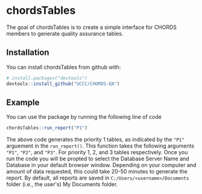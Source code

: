 # chordsTables

The goal of chordsTables is to create a simple interface for CHORDS members to 
generate quality assurance tables.

## Installation

You can install chordsTables from github with:


``` r
# install.packages("devtools")
devtools::install_github("UCCC/CHORDS-QA")
```

## Example

You can use the package by running the following line of code

``` r
chordsTables::run_report("P1")
```

The above code generates the priority 1 tables, as indicated by the `"P1"` 
arguement in the `run_report()`.  This function takes the following arguments `"P1"`,
`"P2"`, and `"P3"`. For priority 1, 2, and 3 tables respectively.  Once you run 
the code you will be propted to select the Database Server Name and Database in 
your default browser window.  Depending on your computer and amount of data 
requested, this could take 20-50 minutes to generate the report.  By default,
all reports are saved in `C:/Users/<username>/Documents` folder (i.e., the user's)
My Documents folder.


